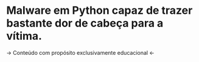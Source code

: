 # Malware em Python capaz de trazer bastante dor de cabeça para a vítima.
-> Conteúdo com propósito exclusivamente educacional <-
